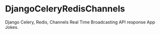 # DjangoCeleryRedisChannels
Django Celery, Redis, Channels Real Time Broadcasting API response App Jokes.
